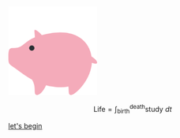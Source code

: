![logo](assets/favicon_io/apple-touch-icon.png)

$$ \text{Life} = \int_{\text{birth}}^{\text{death}} \text{study} \ dt $$

[let's begin](README.md)
